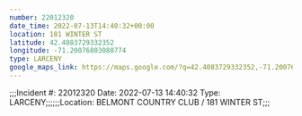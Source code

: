 ```yaml
---
number: 22012320
date_time: 2022-07-13T14:40:32+00:00
location: 181 WINTER ST
latitude: 42.4083729332352
longitude: -71.20076803080774
type: LARCENY
google_maps_link: https://maps.google.com/?q=42.4083729332352,-71.20076803080774
---
```


;;;Incident #: 22012320   Date: 2022-07-13 14:40:32   Type: LARCENY;;;;;;Location: BELMONT COUNTRY CLUB / 181 WINTER ST;;;
